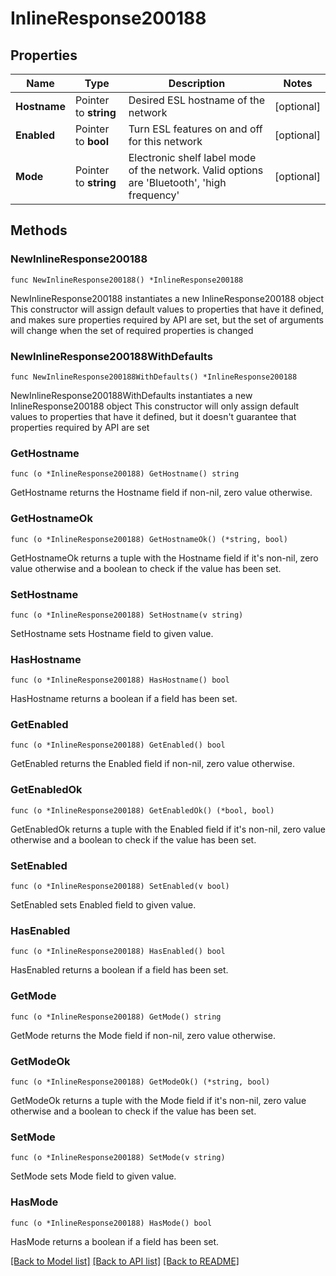 # InlineResponse200188

## Properties

Name | Type | Description | Notes
------------ | ------------- | ------------- | -------------
**Hostname** | Pointer to **string** | Desired ESL hostname of the network | [optional] 
**Enabled** | Pointer to **bool** | Turn ESL features on and off for this network | [optional] 
**Mode** | Pointer to **string** | Electronic shelf label mode of the network. Valid options are &#39;Bluetooth&#39;, &#39;high frequency&#39; | [optional] 

## Methods

### NewInlineResponse200188

`func NewInlineResponse200188() *InlineResponse200188`

NewInlineResponse200188 instantiates a new InlineResponse200188 object
This constructor will assign default values to properties that have it defined,
and makes sure properties required by API are set, but the set of arguments
will change when the set of required properties is changed

### NewInlineResponse200188WithDefaults

`func NewInlineResponse200188WithDefaults() *InlineResponse200188`

NewInlineResponse200188WithDefaults instantiates a new InlineResponse200188 object
This constructor will only assign default values to properties that have it defined,
but it doesn't guarantee that properties required by API are set

### GetHostname

`func (o *InlineResponse200188) GetHostname() string`

GetHostname returns the Hostname field if non-nil, zero value otherwise.

### GetHostnameOk

`func (o *InlineResponse200188) GetHostnameOk() (*string, bool)`

GetHostnameOk returns a tuple with the Hostname field if it's non-nil, zero value otherwise
and a boolean to check if the value has been set.

### SetHostname

`func (o *InlineResponse200188) SetHostname(v string)`

SetHostname sets Hostname field to given value.

### HasHostname

`func (o *InlineResponse200188) HasHostname() bool`

HasHostname returns a boolean if a field has been set.

### GetEnabled

`func (o *InlineResponse200188) GetEnabled() bool`

GetEnabled returns the Enabled field if non-nil, zero value otherwise.

### GetEnabledOk

`func (o *InlineResponse200188) GetEnabledOk() (*bool, bool)`

GetEnabledOk returns a tuple with the Enabled field if it's non-nil, zero value otherwise
and a boolean to check if the value has been set.

### SetEnabled

`func (o *InlineResponse200188) SetEnabled(v bool)`

SetEnabled sets Enabled field to given value.

### HasEnabled

`func (o *InlineResponse200188) HasEnabled() bool`

HasEnabled returns a boolean if a field has been set.

### GetMode

`func (o *InlineResponse200188) GetMode() string`

GetMode returns the Mode field if non-nil, zero value otherwise.

### GetModeOk

`func (o *InlineResponse200188) GetModeOk() (*string, bool)`

GetModeOk returns a tuple with the Mode field if it's non-nil, zero value otherwise
and a boolean to check if the value has been set.

### SetMode

`func (o *InlineResponse200188) SetMode(v string)`

SetMode sets Mode field to given value.

### HasMode

`func (o *InlineResponse200188) HasMode() bool`

HasMode returns a boolean if a field has been set.


[[Back to Model list]](../README.md#documentation-for-models) [[Back to API list]](../README.md#documentation-for-api-endpoints) [[Back to README]](../README.md)


